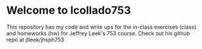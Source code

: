 Welcome to lcollado753
======================

This repository has my code and write ups for the in-class exercises (class) and homeworks (hw) for Jeffrey Leek's 753 course. Check out his github repo at jtleek/jhsph753
